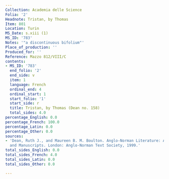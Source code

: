 ```yaml
---
Collection: Academia delle Science
Folia: '2'
Headnote: Tristan, by Thomas
Item: 801
Location: Turin
MS_Date: s.xiii (1)
MS_ID: '783'
Notes: '"a discontinuous bifolium"'
Place_of_production: ''
Produced_for: ''
Reference: Mazzo 812/VIII/C
contents:
- MS_ID: '783'
  end_folio: '2'
  end_side: v
  item: 1
  language: French
  ordinal_end: 4
  ordinal_start: 1
  start_folio: '1'
  start_side: r
  title: Tristan, by Thomas (Dean no. 158)
  total_sides: 4.0
percentage_English: 0.0
percentage_French: 100.0
percentage_Latin: 0.0
percentage_Other: 0.0
sources:
- 'Dean, Ruth J., and Maureen B. M. Boulton. Anglo-Norman Literature: A Guide to Texts
  and Manuscripts. London: Anglo-Norman Text Society, 1999.'
total_sides_English: 0.0
total_sides_French: 4.0
total_sides_Latin: 0.0
total_sides_Other: 0.0

---
```

